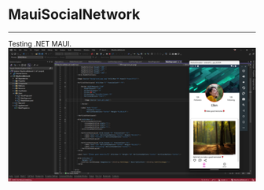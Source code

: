 # MauiSocialNetwork
---
Testing .NET MAUI.
![](https://github.com/JorgeKleber/MauiSocialNetwork/blob/master/MauiSocialNetwork.png)
